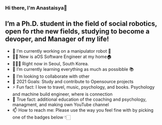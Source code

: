 ### Hi there, I'm Anastaisya👋

## I’m a Ph.D. student in the field of social robotics, open fo rthe new fields, studying to become a devoper, and Manager of my life!

- 🔭 I’m currently working on a manipulator robot 🤖
- 👨‍💻 New is aOS Software Engineer at my home🏠
- 📍👨‍🗺️ Right now in Seoul, South Korea.
- 🌱 I’m currently learning everything as much as possibble 📚 
- 👯 I’m looking to collaborate with other
- 🥅 2021 Goals: Study and contribute to Opensource projects
- ⚡ Fun fact: I love to travel, music, psychology, and books. Psychology and machine build engineer, where is connection
- 💬 True fact: additional education of the coaching and psychology, managment, and making own YouTube channel
- 📫 How to reach me: Please use the way you feel fine with by picking one of the badges below 👇🏻

